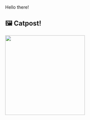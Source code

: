 Hello there!



## 🖼️ Catpost!

<sub>
    <img src="https://cdn2.thecatapi.com/images/1fk.jpg" height="256">
</sub>

